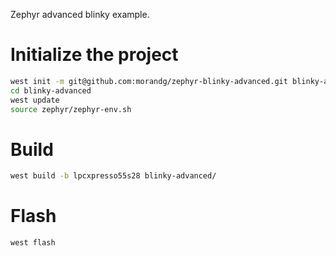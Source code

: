Zephyr advanced blinky example.

# Initialize the project
```sh
west init -m git@github.com:morandg/zephyr-blinky-advanced.git blinky-advanced
cd blinky-advanced
west update 
source zephyr/zephyr-env.sh
```

# Build
```sh
west build -b lpcxpresso55s28 blinky-advanced/
```

# Flash
```sh
west flash
```
